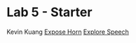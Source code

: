 # Lab 5 - Starter
Kevin Kuang
[Expose Horn](https://kevku.github.io/CSE110_Lab5_Starter/expose.html)
[Explore Speech](https://kevku.github.io/CSE110_Lab5_Starter/explore.html)